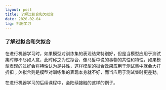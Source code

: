```yaml
---
layout: post
title: 了解过拟合和欠拟合
date: 2020-02-04
tag: 机器学习
---
```




### 了解过拟合和欠拟合

​	在进行机器学习时，如果模型对训练集的表现结果特别好，但是当模型应用于测试集时却不尽如人意，此时称之为过拟合，像马哲中说的事物的共性和特性，如果模型表现的过好会将特性认为是共性，这样模型的拟合效果应用于测试集中就会大打折扣；欠拟合则是模型对训练集的表现本身就不好，而当应用于测试集时更差劲。

在进行机器学习的后续课程中，会陆续接触的这样的例子。


